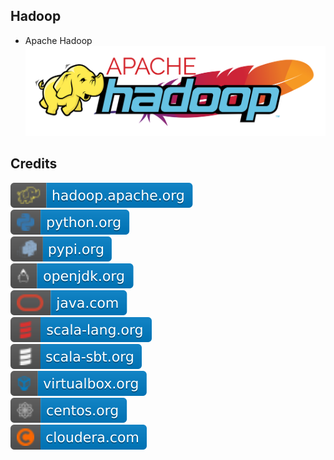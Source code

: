 Hadoop
------
- Apache Hadoop   
![image](https://github.com/RajaniCode/H/blob/main/Reference/Logos/Hadoop.svg?raw=true)

Credits
-------
[![image](
https://github.com/RajaniCode/H/blob/main/Reference/Badges/hadoop.apache.org.svg?raw=true)](https://hadoop.apache.org)  
[![image](
https://github.com/RajaniCode/H/blob/main/Reference/Badges/python.org.svg?raw=true)](https://python.org)  
[![image](
https://github.com/RajaniCode/H/blob/main/Reference/Badges/pypi.org.svg?raw=true)](https://pypi.org)  
[![image](
https://github.com/RajaniCode/H/blob/main/Reference/Badges/openjdk.org.svg?raw=true)](https://openjdk.org)  
[![image](
https://github.com/RajaniCode/H/blob/main/Reference/Badges/java.com.svg?raw=true)](https://java.com)    
[![image](
https://github.com/RajaniCode/H/blob/main/Reference/Badges/scala-lang.org.svg?raw=true)](https://scala-lang.org)    
[![image](
https://github.com/RajaniCode/H/blob/main/Reference/Badges/scala-sbt.org.svg?raw=true)](https://scala-sbt.org)    
[![image](
https://github.com/RajaniCode/H/blob/main/Reference/Badges/virtualbox.org.svg?raw=true)](https://virtualbox.org)    
[![image](
https://github.com/RajaniCode/H/blob/main/Reference/Badges/centos.org.svg?raw=true)](https://centos.org)    
[![image](
https://github.com/RajaniCode/H/blob/main/Reference/Badges/cloudera.com.svg?raw=true)](https://cloudera.com)    

